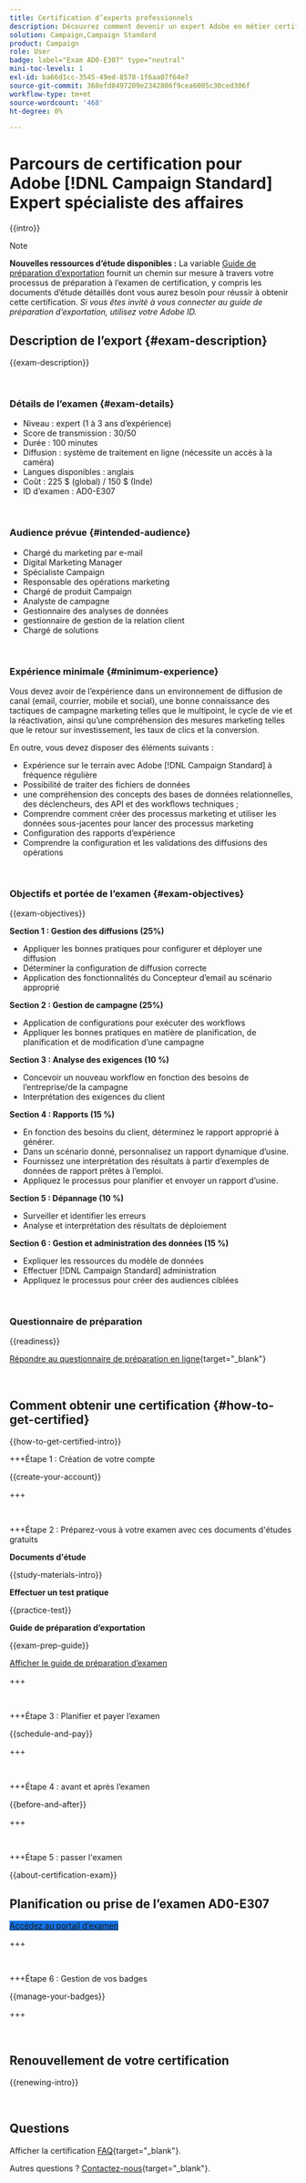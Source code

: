 ```yaml
---
title: Certification d’experts professionnels
description: Découvrez comment devenir un expert Adobe en métier certifié en Adobe [!DNL Campaign Standard]
solution: Campaign,Campaign Standard
product: Campaign
role: User
badge: label="Exam AD0-E307" type="neutral"
mini-toc-levels: 1
exl-id: ba66d1cc-3545-49ed-8578-1f6aa07f64e7
source-git-commit: 368efd8497209e2342806f9cea6005c30ced306f
workflow-type: tm+mt
source-wordcount: '468'
ht-degree: 0%

---
```


# Parcours de certification pour Adobe [!DNL Campaign Standard] Expert spécialiste des affaires

{{intro}}

>[!NOTE]
>
>**Nouvelles ressources d’étude disponibles :** La variable [Guide de préparation d’exportation](https://app.rockinfo.com/courses/playScorm/636) fournit un chemin sur mesure à travers votre processus de préparation à l’examen de certification, y compris les documents d’étude détaillés dont vous aurez besoin pour réussir à obtenir cette certification. _Si vous êtes invité à vous connecter au guide de préparation d’exportation, utilisez votre Adobe ID._

## Description de l’export {#exam-description}

{{exam-description}}

<br>

### Détails de l’examen {#exam-details}

* Niveau : expert (1 à 3 ans d’expérience)
* Score de transmission : 30/50
* Durée : 100 minutes
* Diffusion : système de traitement en ligne (nécessite un accès à la caméra)
* Langues disponibles : anglais
* Coût : 225 $ (global) / 150 $ (Inde)
* ID d’examen : AD0-E307

<br>

### Audience prévue {#intended-audience}

* Chargé du marketing par e-mail
* Digital Marketing Manager
* Spécialiste Campaign
* Responsable des opérations marketing
* Chargé de produit Campaign
* Analyste de campagne
* Gestionnaire des analyses de données
* gestionnaire de gestion de la relation client
* Chargé de solutions

<br>

### Expérience minimale {#minimum-experience}

Vous devez avoir de l’expérience dans un environnement de diffusion de canal (email, courrier, mobile et social), une bonne connaissance des tactiques de campagne marketing telles que le multipoint, le cycle de vie et la réactivation, ainsi qu’une compréhension des mesures marketing telles que le retour sur investissement, les taux de clics et la conversion.

En outre, vous devez disposer des éléments suivants :

* Expérience sur le terrain avec Adobe [!DNL Campaign Standard] à fréquence régulière
* Possibilité de traiter des fichiers de données
* une compréhension des concepts des bases de données relationnelles, des déclencheurs, des API et des workflows techniques ;
* Comprendre comment créer des processus marketing et utiliser les données sous-jacentes pour lancer des processus marketing
* Configuration des rapports d’expérience
* Comprendre la configuration et les validations des diffusions des opérations

<br>

### Objectifs et portée de l’examen {#exam-objectives}

{{exam-objectives}}

**Section 1 : Gestion des diffusions (25%)**

* Appliquer les bonnes pratiques pour configurer et déployer une diffusion
* Déterminer la configuration de diffusion correcte
* Application des fonctionnalités du Concepteur d’email au scénario approprié

**Section 2 : Gestion de campagne (25%)**

* Application de configurations pour exécuter des workflows
* Appliquer les bonnes pratiques en matière de planification, de planification et de modification d’une campagne

**Section 3 : Analyse des exigences (10 %)**

* Concevoir un nouveau workflow en fonction des besoins de l’entreprise/de la campagne
* Interprétation des exigences du client

**Section 4 : Rapports (15 %)**

* En fonction des besoins du client, déterminez le rapport approprié à générer.
* Dans un scénario donné, personnalisez un rapport dynamique d’usine.
* Fournissez une interprétation des résultats à partir d’exemples de données de rapport prêtes à l’emploi.
* Appliquez le processus pour planifier et envoyer un rapport d’usine.

**Section 5 : Dépannage (10 %)**

* Surveiller et identifier les erreurs
* Analyse et interprétation des résultats de déploiement

**Section 6 : Gestion et administration des données (15 %)**

* Expliquer les ressources du modèle de données
* Effectuer [!DNL Campaign Standard] administration
* Appliquez le processus pour créer des audiences ciblées

<br>

### Questionnaire de préparation

{{readiness}}

[Répondre au questionnaire de préparation en ligne](https://scorpion.caveon.com/launchpad/ad-q-e129-readiness-questionnaire-for-adobe-aem-assets-developer-professional-exam-copy-nxam4m/ad-q-e307-readiness-questionnaire-for-adobe-campaign-standard-business-practitioner-expert-exam){target="_blank"}

<br>

## Comment obtenir une certification {#how-to-get-certified}

{{how-to-get-certified-intro}}

+++Étape 1 : Création de votre compte

{{create-your-account}}

+++

<br>

+++Étape 2 : Préparez-vous à votre examen avec ces documents d&#39;études gratuits

**Documents d&#39;étude**

{{study-materials-intro}}

**Effectuer un test pratique**

{{practice-test}}

**Guide de préparation d’exportation**

{{exam-prep-guide}}

[Afficher le guide de préparation d’examen](https://app.rockinfo.com/courses/playScorm/636)

+++

<br>

+++Étape 3 : Planifier et payer l’examen

{{schedule-and-pay}}

+++

<br>

+++Étape 4 : avant et après l’examen

{{before-and-after}}

+++

<br>

+++Étape 5 : passer l&#39;examen

{{about-certification-exam}}

## Planification ou prise de l’examen AD0-E307

<a href="https://www.certmetrics.com/adobe/candidate/examity_sso.aspx?eid=AD0-E307" target="_blank" class="spectrum-Button spectrum-Button--fill spectrum-Button--accent spectrum-Button--sizeM is-margin-bottom-big-big at-element-click-tracking" style="background-color:#1473E6">

<span class="spectrum-Button-label has-no-wrap">
   Accédez au portail d’examen
</span>
</a>

+++

<br>

+++Étape 6 : Gestion de vos badges

{{manage-your-badges}}

+++

<br>

## Renouvellement de votre certification

{{renewing-intro}}

<br>

## Questions

Afficher la certification [FAQ](https://experienceleague.adobe.com/docs/certification/certification/faq.html){target="_blank"}.

Autres questions ? [Contactez-nous](mailto:certif@adobe.com){target="_blank"}.


